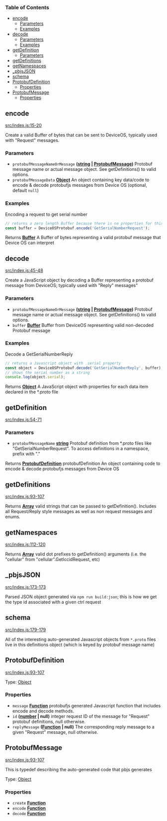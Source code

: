 <!-- Generated by documentation.js. Update this documentation by updating the source code. -->

### Table of Contents

*   [encode][1]
    *   [Parameters][2]
    *   [Examples][3]
*   [decode][4]
    *   [Parameters][5]
    *   [Examples][6]
*   [getDefinition][7]
    *   [Parameters][8]
*   [getDefinitions][9]
*   [getNamespaces][10]
*   [\_pbjsJSON][11]
*   [schema][12]
*   [ProtobufDefinition][13]
    *   [Properties][14]
*   [ProtobufMessage][15]
    *   [Properties][16]

## encode

[src/index.js:15-20][17]

Create a valid Buffer of bytes that can be sent to DeviceOS, typically used with "Request" messages.

### Parameters

*   `protobufMessageNameOrMessage` **([string][18] | [ProtobufMessage][19])** Protobuf message name or actual message object. See getDefinitions() to valid options.
*   `protobufMessageData` **[Object][20]** An object containing key data/code to encode & decode protobufjs messages from Device OS (optional, default `null`)

### Examples

Encoding a request to get serial number

```javascript
// returns a zero length Buffer because there is no properties for this message, just the option type_id
const buffer = DeviceOSProtobuf.encode('GetSerialNumberRequest');
```

Returns **[Buffer][21]** A Buffer of bytes representing a valid protobuf message that Device OS can interpret

## decode

[src/index.js:45-48][22]

Create a JavaScript object by decoding a Buffer representing a protobuf message from DeviceOS; typically used with "Reply" messages"

### Parameters

*   `protobufMessageNameOrMessage` **([string][18] | [ProtobufMessage][19])** Protobuf message name or actual message object. See getDefinitions() to valid options.
*   `buffer` **[Buffer][21]** Buffer from DeviceOS representing valid non-decoded Protobuf message

### Examples

Decode a GetSerialNumberReply

```javascript
// returns a Javascript object with .serial property
const object = DeviceOSProtobuf.decode('GetSerialNumberReply', buffer);
// shows the serial number as a string
console.log(object.serial);
```

Returns **[Object][20]** A JavaScript object with properties for each data item declared in the \*.proto file

## getDefinition

[src/index.js:54-71][23]

### Parameters

*   `protobufMessageName` **[string][18]** Protobuf definition from \*.proto files like "GetSerialNumberRequest". To access definitions in a namespace, prefix with "<namespace>."

Returns **[ProtobufDefinition][24]** protobufDefinition An object containing code to encode & decode protobufjs messages from Device OS

## getDefinitions

[src/index.js:93-107][25]

Returns **[Array][26]** valid strings that can be passed to getDefinition(). Includes all Request/Reply style messages as well as non request messages and enums.

## getNamespaces

[src/index.js:112-120][27]

Returns **[Array][26]** valid dot prefixes to getDefinition() arguments (i.e. the "cellular" from "cellular".GetIccidRequest, etc)

## \_pbjsJSON

[src/index.js:173-173][28]

Parsed JSON object generated via `npm run build:json`; this is how we get the type id associated with
a given ctrl request

## schema

[src/index.js:179-179][29]

All of the interesting auto-generated Javascript objects from `*.proto` files live in this definitions object
(which is keyed by protobuf message name)

## ProtobufDefinition

[src/index.js:93-107][30]

Type: [Object][20]

### Properties

*   `message` **[Function][31]** protobufjs generated Javascript function that includes encode and decode methods.
*   `id` **([number][32] | null)** integer request ID of the message for "Request" protobuf definitions, null otherwise.
*   `replyMessage` **([Function][31] | null)** The corresponding reply message to a given "Request" message, null otherwise.

## ProtobufMessage

[src/index.js:93-107][33]

This is typedef describing the auto-generated code that pbjs generates

Type: [Object][20]

### Properties

*   `create` **[Function][31]** 
*   `encode` **[Function][31]** 
*   `decode` **[Function][31]** 

[1]: #encode

[2]: #parameters

[3]: #examples

[4]: #decode

[5]: #parameters-1

[6]: #examples-1

[7]: #getdefinition

[8]: #parameters-2

[9]: #getdefinitions

[10]: #getnamespaces

[11]: #_pbjsjson

[12]: #schema

[13]: #protobufdefinition

[14]: #properties

[15]: #protobufmessage

[16]: #properties-1

[17]: https://github.com/particle-iot/device-os-protobuf/blob/660c732a4eb4bdac85a4da2a609f6a5985a05cc7/src/index.js#L15-L20 "Source code on GitHub"

[18]: https://developer.mozilla.org/docs/Web/JavaScript/Reference/Global_Objects/String

[19]: #protobufmessage

[20]: https://developer.mozilla.org/docs/Web/JavaScript/Reference/Global_Objects/Object

[21]: https://nodejs.org/api/buffer.html

[22]: https://github.com/particle-iot/device-os-protobuf/blob/660c732a4eb4bdac85a4da2a609f6a5985a05cc7/src/index.js#L45-L48 "Source code on GitHub"

[23]: https://github.com/particle-iot/device-os-protobuf/blob/660c732a4eb4bdac85a4da2a609f6a5985a05cc7/src/index.js#L54-L71 "Source code on GitHub"

[24]: #protobufdefinition

[25]: https://github.com/particle-iot/device-os-protobuf/blob/660c732a4eb4bdac85a4da2a609f6a5985a05cc7/src/index.js#L93-L107 "Source code on GitHub"

[26]: https://developer.mozilla.org/docs/Web/JavaScript/Reference/Global_Objects/Array

[27]: https://github.com/particle-iot/device-os-protobuf/blob/660c732a4eb4bdac85a4da2a609f6a5985a05cc7/src/index.js#L112-L120 "Source code on GitHub"

[28]: https://github.com/particle-iot/device-os-protobuf/blob/660c732a4eb4bdac85a4da2a609f6a5985a05cc7/src/index.js#L173-L173 "Source code on GitHub"

[29]: https://github.com/particle-iot/device-os-protobuf/blob/660c732a4eb4bdac85a4da2a609f6a5985a05cc7/src/index.js#L179-L179 "Source code on GitHub"

[30]: https://github.com/particle-iot/device-os-protobuf/blob/660c732a4eb4bdac85a4da2a609f6a5985a05cc7/src/index.js#L73-L78 "Source code on GitHub"

[31]: https://developer.mozilla.org/docs/Web/JavaScript/Reference/Statements/function

[32]: https://developer.mozilla.org/docs/Web/JavaScript/Reference/Global_Objects/Number

[33]: https://github.com/particle-iot/device-os-protobuf/blob/660c732a4eb4bdac85a4da2a609f6a5985a05cc7/src/index.js#L81-L87 "Source code on GitHub"
